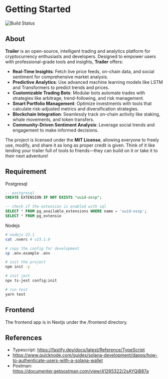 # Getting Started

![Build Status](https://github.com/blocktrailxyz/trailer/actions/workflows/build.yml/badge.svg)

## About

**Trailer** is an open-source, intelligent trading and analytics platform for cryptocurrency enthusiasts and developers. Designed to empower users with professional-grade tools and insights, **Trailer** offers:

- **Real-Time Insights**: Fetch live price feeds, on-chain data, and social sentiment for comprehensive market analysis.
- **Predictive Analytics**: Use advanced machine learning models like LSTM and Transformers to predict trends and prices.
- **Customizable Trading Bots**: Modular bots automate trades with strategies like arbitrage, trend-following, and risk management.
- **Smart Portfolio Management**: Optimize investments with tools that calculate risk-adjusted metrics and diversification strategies.
- **Blockchain Integration**: Seamlessly track on-chain activity like staking, whale movements, and token transfers.
- **Community-Driven Sentiment Analysis**: Leverage social trends and engagement to make informed decisions.

The project is licensed under the **MIT License**, allowing everyone to freely use, modify, and share it as long as proper credit is given. Think of it like lending your trailer full of tools to friends—they can build on it or take it to their next adventure!

## Requirement

Postgresql

```sql
-- postgresql
CREATE EXTENSION IF NOT EXISTS "uuid-ossp";

-- check if the extension is enabled with sql
SELECT * FROM pg_available_extensions WHERE name = 'uuid-ossp';
SELECT * FROM pg_extensio
```

Nodejs

```sh
# nodejs 23.1
cat .nvmrc # v23.1.0

# copy the config for development
cp .env.example .env

# init the project
npm init -y

# init jest
npx ts-jest config:init

# run test
yarn test

```

## Frontend

The frontend app is in Nextjs under the /frontend directory.

## References

- Typescript: <https://fastify.dev/docs/latest/Reference/TypeScript>
- <https://www.quicknode.com/guides/solana-development/dapps/how-to-authenticate-users-with-a-solana-wallet>
- Postman: <https://documenter.getpostman.com/view/41265322/2sAYQiB87a>
